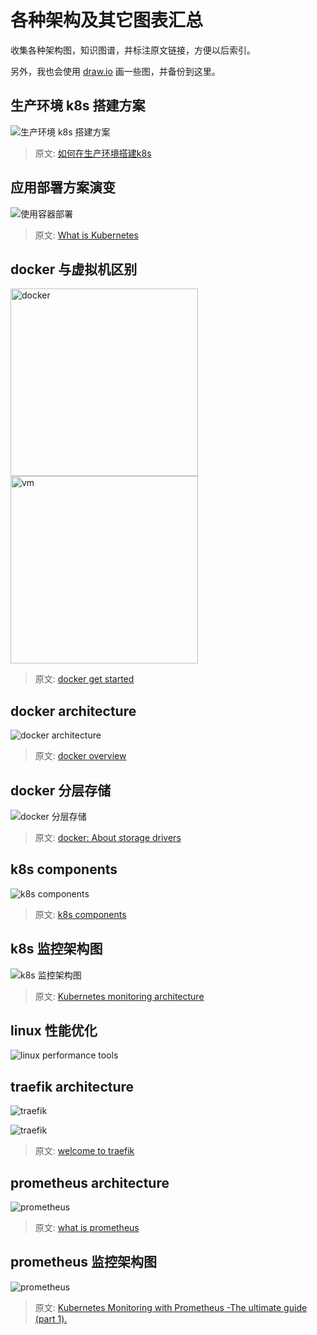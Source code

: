 # 各种架构及其它图表汇总

收集各种架构图，知识图谱，并标注原文链接，方便以后索引。

另外，我也会使用 [draw.io](https://draw.io/) 画一些图，并备份到这里。

## 生产环境 k8s 搭建方案

![生产环境 k8s 搭建方案](https://d33wubrfki0l68.cloudfront.net/f6ca7c0c1ba895a1578b4131c0f174130a32c8b8/4b4c7/images/docs/kubernetessolutions.svg)

> 原文: [如何在生产环境搭建k8s](https://kubernetes.io/docs/setup/#production-environment)

## 应用部署方案演变

![使用容器部署](https://d33wubrfki0l68.cloudfront.net/26a177ede4d7b032362289c6fccd448fc4a91174/eb693/images/docs/container_evolution.svg)

> 原文: [What is Kubernetes](https://kubernetes.io/docs/concepts/overview/what-is-kubernetes/)

## docker 与虚拟机区别

<img src="https://docs.docker.com/images/Container%402x.png" alt="docker" width=300 loading="lazy">
<img src="https://docs.docker.com/images/VM%402x.png" alt="vm" width=300 loading="lazy">

> 原文: [docker get started](https://docs.docker.com/get-started/#containers-and-virtual-machines)

## docker architecture

![docker architecture](https://docs.docker.com/engine/images/architecture.svg)

> 原文: [docker overview](https://docs.docker.com/engine/docker-overview/)

## docker 分层存储

![docker 分层存储](https://docs.docker.com/storage/storagedriver/images/sharing-layers.jpg)

> 原文: [docker: About storage drivers](https://docs.docker.com/storage/storagedriver/)

## k8s components

![k8s components](https://d33wubrfki0l68.cloudfront.net/817bfdd83a524fed7342e77a26df18c87266b8f4/3da7c/images/docs/components-of-kubernetes.png)

> 原文: [k8s components](https://kubernetes.io/docs/concepts/overview/components/)

## k8s 监控架构图

![k8s 监控架构图](https://raw.githubusercontent.com/kubernetes/community/master/contributors/design-proposals/instrumentation/monitoring_architecture.png)

> 原文: [Kubernetes monitoring architecture](https://github.com/kubernetes/community/blob/master/contributors/design-proposals/instrumentation/monitoring_architecture.md)

## linux 性能优化

![linux performance tools](http://www.brendangregg.com/Perf/linux_perf_tools_full.png)

## traefik architecture

![traefik](https://docs.traefik.io/assets/img/traefik-architecture.png)

![traefik](https://docs.traefik.io/assets/img/architecture-overview.png)

> 原文: [welcome to traefik](https://docs.traefik.io/)

## prometheus architecture

![prometheus](https://prometheus.io/assets/architecture.png)

> 原文: [what is prometheus](https://prometheus.io/docs/introduction/overview/)

## prometheus 监控架构图

![prometheus](https://478h5m1yrfsa3bbe262u7muv-wpengine.netdna-ssl.com/wp-content/uploads/2018/08/prometheus_kubernetes_diagram_overview.png)

> 原文: [Kubernetes Monitoring with Prometheus -The ultimate guide (part 1).](https://sysdig.com/blog/kubernetes-monitoring-prometheus/)
